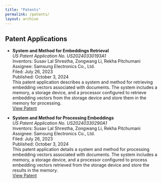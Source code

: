 ```yaml
---
title: "Patents"
permalink: /patents/
layout: archive
---
```


## Patent Applications

- **System and Method for Embeddings Retrieval**  
  *US Patent Application No. US20240330193A1*  
  Inventors: Susav Lal Shrestha, Zongwang Li, Rekha Pitchumani  
  Assignee: Samsung Electronics Co., Ltd.  
  Filed: July 26, 2023  
  Published: October 3, 2024  
  This patent application describes a system and method for retrieving embedding vectors associated with documents. The system includes a memory, a storage device, and a processor configured to retrieve embedding vectors from the storage device and store them in the memory for processing.  
  [View Patent](https://patents.google.com/patent/US20240330193A1/en)

- **System and Method for Processing Embeddings**  
  *US Patent Application No. US20240330290A1*  
  Inventors: Susav Lal Shrestha, Zongwang Li, Rekha Pitchumani  
  Assignee: Samsung Electronics Co., Ltd.  
  Filed: July 26, 2023  
  Published: October 3, 2024  
  This patent application details a system and method for processing embedding vectors associated with documents. The system includes a memory, a storage device, and a processor configured to process embedding vectors retrieved from the storage device and store the results in the memory.  
  [View Patent](https://patents.google.com/patent/US20240330290A1/en)